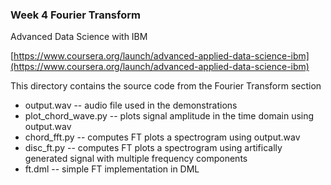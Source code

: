 ### Week 4 Fourier Transform

Advanced Data Science with IBM

[https://www.coursera.org/launch/advanced-applied-data-science-ibm](https://www.coursera.org/launch/advanced-applied-data-science-ibm)

This directory contains the source code from the Fourier Transform section


* output.wav -- audio file used in the demonstrations
* plot_chord_wave.py -- plots signal amplitude in the time domain using output.wav
* chord_fft.py -- computes FT plots a spectrogram using output.wav
* disc_ft.py -- computes FT plots a spectrogram using artifically generated signal with multiple frequency components
* ft.dml -- simple FT implementation in DML




